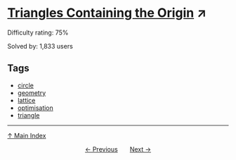 # [Triangles Containing the Origin](https://projecteuler.net/problem=184) ↗️

Difficulty rating: 75%

Solved by: 1,833 users
## Tags

- [circle](../tags/circle.md)
- [geometry](../tags/geometry.md)
- [lattice](../tags/lattice.md)
- [optimisation](../tags/optimisation.md)
- [triangle](../tags/triangle.md)



---

[↑ Main Index](../README.md)


<div align=center><a href='183.md'>← Previous</a> &nbsp;&nbsp; &nbsp;&nbsp;  <a href='185.md'>Next →</a></div>
